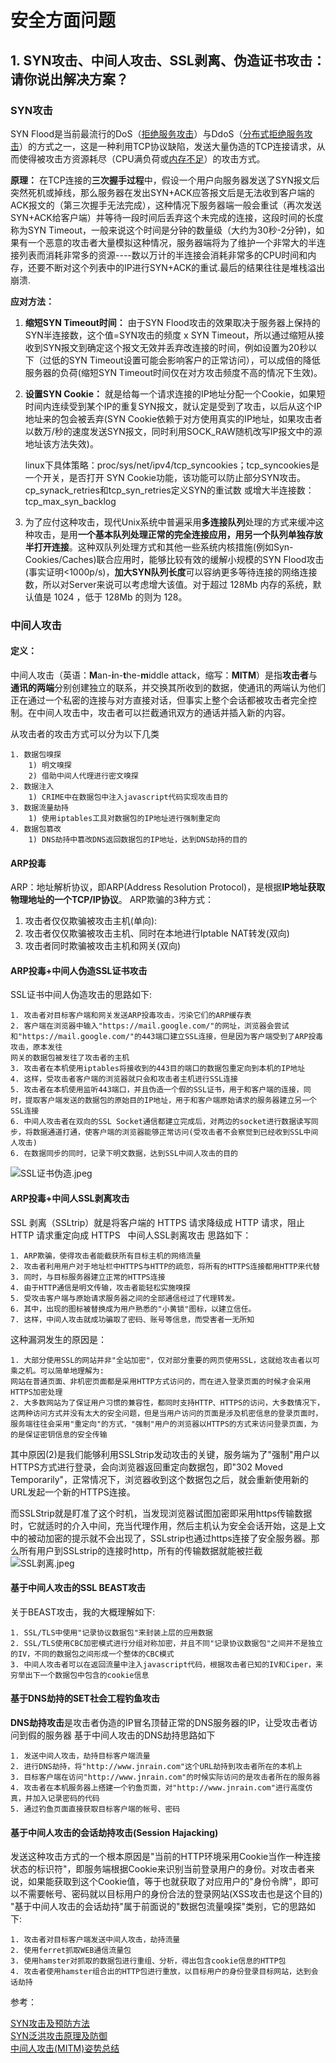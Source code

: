 # 安全方面问题

## 1. SYN攻击、中间人攻击、SSL剥离、伪造证书攻击：请你说出解决方案？
### SYN攻击
SYN Flood是当前最流行的DoS（[拒绝服务攻击](http://baike.baidu.com/view/21950.htm)）与DdoS（[分布式拒绝服务攻击](http://baike.baidu.com/view/210076.htm)）的方式之一，这是一种利用TCP协议缺陷，发送大量伪造的TCP连接请求，从而使得被攻击方资源耗尽（CPU满负荷或[内存不足](http://baike.baidu.com/view/2480679.htm)）的攻击方式。

**原理：**
在TCP连接的**三次握手过程**中，假设一个用户向服务器发送了SYN报文后突然死机或掉线，那么服务器在发出SYN+ACK应答报文后是无法收到客户端的ACK报文的（第三次握手无法完成），这种情况下服务器端一般会重试（再次发送SYN+ACK给客户端）并等待一段时间后丢弃这个未完成的连接，这段时间的长度称为SYN Timeout，一般来说这个时间是分钟的数量级（大约为30秒-2分钟)，如果有一个恶意的攻击者大量模拟这种情况，服务器端将为了维护一个非常大的半连接列表而消耗非常多的资源----数以万计的半连接会消耗非常多的CPU时间和内存，还要不断对这个列表中的IP进行SYN+ACK的重试.最后的结果往往是堆栈溢出崩溃.

**应对方法：**

1. **缩短SYN Timeout时间：**
由于SYN Flood攻击的效果取决于服务器上保持的SYN半连接数，这个值=SYN攻击的频度 x SYN Timeout，所以通过缩短从接收到SYN报文到确定这个报文无效并丢弃改连接的时间，例如设置为20秒以下（过低的SYN Timeout设置可能会影响客户的正常访问），可以成倍的降低服务器的负荷(缩短SYN Timeout时间仅在对方攻击频度不高的情况下生效)。
1. **设置SYN Cookie：**
就是给每一个请求连接的IP地址分配一个Cookie，如果短时间内连续受到某个IP的重复SYN报文，就认定是受到了攻击，以后从这个IP地址来的包会被丢弃(SYN Cookie依赖于对方使用真实的IP地址，如果攻击者以数万/秒的速度发送SYN报文，同时利用SOCK_RAW随机改写IP报文中的源地址该方法失效)。

    linux下具体策略：proc/sys/net/ipv4/tcp_syncookies；tcp_syncookies是一个开关，是否打开
    SYN Cookie功能，该功能可以防止部分SYN攻击。cp_synack_retries和tcp_syn_retries定义SYN的重试数
    或增大半连接数：tcp_max_syn_backlog

3. 为了应付这种攻击，现代Unix系统中普遍采用**多连接队列**处理的方式来缓冲这种攻击，是用**一个基本队列处理正常的完全连接应用，用另一个队列单独存放半打开连接**。这种双队列处理方式和其他一些系统内核措施(例如Syn-Cookies/Caches)联合应用时，能够比较有效的缓解小规模的SYN Flood攻击(事实证明<1000p/s)，**加大SYN队列长度**可以容纳更多等待连接的网络连接数，所以对Server来说可以考虑增大该值。对于超过 128Mb 内存的系统，默认值是 1024 ，低于 128Mb 的则为 128。
### 中间人攻击
#### 定义：
中间人攻击（英语：**M**an-**i**n-**t**he-**m**iddle attack，缩写：**MITM**）是指**攻击者**与**通讯的两端**分别创建独立的联系，并交换其所收到的数据，使通讯的两端认为他们正在通过一个私密的连接与对方直接对话，但事实上整个会话都被攻击者完全控制。在中间人攻击中，攻击者可以拦截通讯双方的通话并插入新的内容。

从攻击者的攻击方式可以分为以下几类
```
1. 数据包嗅探
    1) 明文嗅探
    2) 借助中间人代理进行密文嗅探
2. 数据注入
    1) CRIME中在数据包中注入javascript代码实现攻击目的
3. 数据流量劫持
    1) 使用iptables工具对数据包的IP地址进行强制重定向
4. 数据包篡改
    1) DNS劫持中篡改DNS返回数据包的IP地址，达到DNS劫持的目的
```
#### ARP投毒
ARP：地址解析协议，即ARP(Address Resolution Protocol)，是根据**IP地址获取物理地址的一个TCP/IP协议**。
ARP欺骗的3种方式：
1. 攻击者仅仅欺骗被攻击主机(单向):
1. 攻击者仅仅欺骗被攻击主机、同时在本地进行Iptable NAT转发(双向)
1. 攻击者同时欺骗被攻击主机和网关(双向)
#### ARP投毒+中间人伪造SSL证书攻击
SSL证书中间人伪造攻击的思路如下:
```
1. 攻击者对目标客户端和网关发送ARP投毒攻击，污染它们的ARP缓存表
2. 客户端在浏览器中输入"https://mail.google.com/"的网址，浏览器会尝试和"https://mail.google.com/"的443端口建立SSL连接，但是因为客户端受到了ARP投毒攻击，原本发往
网关的数据包被发往了攻击者的主机
3. 攻击者在本机使用iptables将接收到的443目的端口的数据包重定向到本机的IP地址
4. 这样，受攻击者客户端的浏览器就只会和攻击者主机进行SSL连接
5. 攻击者在本机使用监听443端口，并且伪造一个假的SSL证书，用于和客户端的连接，同时，提取客户端发送的数据包的原始目的IP地址，用于和客户端原始请求的服务器建立另一个SSL连接
6. 中间人攻击者在双向的SSL Socket通信都建立完成后，对两边的socket进行数据读写同步，将数据通道打通，使客户端的浏览器能够正常访问(受攻击者不会察觉到已经收到SSL中间人攻击)
6. 在数据同步的同时，记录下明文数据，达到SSL中间人攻击的目的
```
![SSL证书伪造.jpeg](~@alias/http/SSLzs.jpeg)

#### ARP投毒+中间人SSL剥离攻击 
SSL 剥离（SSLtrip）就是将客户端的 HTTPS 请求降级成 HTTP 请求，阻止 HTTP 请求重定向成 HTTPS  
中间人SSL剥离攻击 思路如下：
```
1. ARP欺骗，使得攻击者能截获所有目标主机的网络流量
2. 攻击者利用用户对于地址栏中HTTPS与HTTP的疏忽，将所有的HTTPS连接都用HTTP来代替
3. 同时，与目标服务器建立正常的HTTPS连接
4. 由于HTTP通信是明文传输，攻击者能轻松实施嗅探
5. 受攻击客户端与原始请求服务器之间的全部通信经过了代理转发。 
6. 其中，出现的图标被替换成为用户熟悉的"小黄锁"图标，以建立信任。 
7. 这样，中间人攻击就成功骗取了密码、账号等信息，而受害者一无所知
```
这种漏洞发生的原因是：
```
1. 大部分使用SSL的网站并非"全站加密"，仅对部分重要的网页使用SSL，这就给攻击者以可乘之机。可以简单地理解为:
网站在普通页面、非机密页面都是采用HTTP方式访问的，而在进入登录页面的时候才会采用HTTPS加密处理
2. 大多数网站为了保证用户习惯的兼容性，都同时支持HTTP、HTTPS的访问，大多数情况下，这两种访问方式并没有太大的安全问题，但是当用户访问的页面是涉及机密信息的登录页面时，
服务端往往会采用"重定向"的方式，"强制"用户的浏览器以HTTPS的方式来访问登录页面，为的是保证密钥信息的安全传输
```
其中原因(2)是我们能够利用SSLStrip发动攻击的关键，服务端为了"强制"用户以HTTPS方式进行登录，会向浏览器返回重定向数据包，即"302 Moved Temporarily"，正常情况下，浏览器收到这个数据包之后，就会重新使用新的URL发起一个新的HTTPS连接。

而SSLStrip就是盯准了这个时机，当发现浏览器试图加密即采用https传输数据时，它就适时的介入中间，充当代理作用，然后主机认为安全会话开始，这是上文中的被动加密的提示就不会出现了，SSLstrip也通过https连接了安全服务器。那么所有用户到SSLstrip的连接时http，所有的传输数据就能被拦截
![SSL剥离.jpeg](~@alias/http/SSLboli.jpeg)
#### 基于中间人攻击的SSL BEAST攻击
关于BEAST攻击，我的大概理解如下:
```
1. SSL/TLS中使用"记录协议数据包"来封装上层的应用数据
2. SSL/TLS使用CBC加密模式进行分组对称加密，并且不同"记录协议数据包"之间并不是独立的IV，不同的数据包之间形成一个整体的CBC模式
3. 中间人攻击者可以在返回流量中注入javascript代码，根据攻击者已知的IV和Ciper，来穷举出下一个数据包中包含的cookie信息
```
#### 基于DNS劫持的SET社会工程钓鱼攻击
**DNS劫持攻击**是攻击者伪造的IP冒名顶替正常的DNS服务器的IP，让受攻击者访问到假的服务器
基于中间人攻击的DNS劫持思路如下
```
1. 发送中间人攻击，劫持目标客户端流量
2. 进行DNS劫持，将"http://www.jnrain.com"这个URL劫持到攻击者所在的本机上
3. 目标客户端在访问"http://www.jnrain.com"的时候实际访问的是攻击者所在的服务器
4. 攻击者在本机服务器上搭建一个钓鱼页面，对"http://www.jnrain.com"进行高度仿真，并加入记录密码的代码
5. 通过钓鱼页面直接获取目标客户端的帐号、密码 
```
#### 基于中间人攻击的会话劫持攻击(Session Hajacking)
发送这种攻击方式的一个根本原因是"当前的HTTP环境采用Cookie当作一种连接状态的标识符"，即服务端根据Cookie来识别当前登录用户的身份。对攻击者来说，如果能获取到这个Cookie值，等于也就获取了对应用户的"身份令牌"，即可以不需要帐号、密码就以目标用户的身份合法的登录网站(XSS攻击也是这个目的)
"基于中间人攻击的会话劫持"属于前面说的"数据包流量嗅探"类别，它的思路如下:
```
1. 攻击者对目标客户端发送中间人攻击，劫持流量
2. 使用ferret抓取WEB通信流量包
3. 使用hamster对抓取的数据包进行重组、分析，得出包含cookie信息的HTTP包
4. 攻击者使用hamster组合出的HTTP包进行重放，以目标用户的身份登录目标网站，达到会话劫持
```


参考：

[SYN攻击及预防方法](http://blog.chinaunix.net/uid-23849526-id-257896.html)<br/>
[SYN泛洪攻击原理及防御](https://www.cnblogs.com/jokerbj/p/11278067.html)<br/>
[中间人攻击(MITM)姿势总结](https://www.cnblogs.com/LittleHann/p/3735602.html#_label0)

